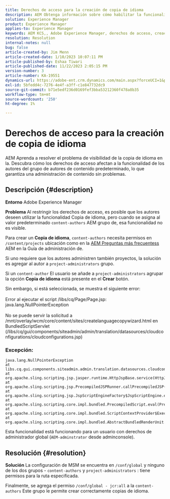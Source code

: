 ```yaml
---
title: Derechos de acceso para la creación de copia de idioma
description: AEM Obtenga información sobre cómo habilitar la funcionalidad de copia de idioma para autores en la aplicación de ajustes de derechos de acceso en la.
solution: Experience Manager
product: Experience Manager
applies-to: Experience Manager
keywords: AEM KCS,, Adobe Experience Manager, derechos de acceso, creación de copias de idioma, solución de problemas
resolution: Resolution
internal-notes: null
bug: false
article-created-by: Jim Menn
article-created-date: 1/10/2023 10:07:11 PM
article-published-by: Eshaa Tiwari
article-published-date: 11/22/2023 2:05:15 PM
version-number: 3
article-number: KA-19551
dynamics-url: https://adobe-ent.crm.dynamics.com/main.aspx?forceUCI=1&pagetype=entityrecord&etn=knowledgearticle&id=ded6421c-3391-ed11-aad1-6045bd006b4b
exl-id: 5bfedd4c-7276-4e4f-a3ff-c1e847732dc9
source-git-commit: b71e5edf236d0169fef3bba53212360f478a8b35
workflow-type: tm+mt
source-wordcount: '250'
ht-degree: 1%

---
```


# Derechos de acceso para la creación de copia de idioma


AEM Aprenda a resolver el problema de visibilidad de la copia de idioma en la. Descubra cómo los derechos de acceso afectan a la funcionalidad de los autores del grupo de autores de contenido predeterminado, lo que garantiza una administración de contenido sin problemas.

## Descripción {#description}


<b>Entorno</b>
Adobe Experience Manager

<b>Problema</b>
Al restringir los derechos de acceso, es posible que los autores deseen utilizar la funcionalidad Copia de idioma, pero cuando se asigna al valor predeterminado `content-authors` AEM grupo de, esa funcionalidad no es visible.

Para crear un <b>Copia de idioma</b>, `content-authors` necesita permisos en `/content/projects` ubicación como en la [AEM Preguntas más frecuentess](https://experienceleague.adobe.com/docs/experience-manager-65/administering/introduction/aem-faqs.html?lang=es) AEM en la Guía de administración de.

Si uno requiere que los autores administren también proyectos, la solución es agregar al autor a `project-administrators` grupo.

Si un `content-author` El usuario se añade a `project-administrators` agrupar la opción <b>Copia de idioma</b> está presente en el <b>Crear</b> botón.

Sin embargo, si está seleccionada, se muestra el siguiente error:
<br><br>Error al ejecutar el script /libs/cq/Page/Page.jsp: java.lang.NullPointerException<br><br>
No se puede servir la solicitud a /mnt/overlay/wcm/core/content/sites/createlanguagecopywizard.html en BundledScriptServlet (/libs/cq/gui/components/siteadmin/admin/translation/datasources/cloudconfigurations/cloudconfigurations.jsp)

### Excepción:


```
java.lang.NullPointerException
at libs.cq.gui.components.siteadmin.admin.translation.datasources.cloudconfigurations.cloudconfigurations__002e__jsp._jspService(cloudconfigurations__002e__jsp.java:183)
at org.apache.sling.scripting.jsp.jasper.runtime.HttpJspBase.service(HttpJspBase.java:70)
at org.apache.sling.scripting.jsp.PrecompiledJSPRunner.callPrecompiledJSP(PrecompiledJSPRunner.java:72)
at org.apache.sling.scripting.jsp.JspScriptEngineFactory$JspScriptEngine.eval(JspScriptEngineFactory.java:583)
at org.apache.sling.scripting.core.impl.bundled.PrecompiledScript.eval(PrecompiledScript.java:56)
at org.apache.sling.scripting.core.impl.bundled.ScriptContextProvider$ExecutableContext.eval(ScriptContextProvider.java:170)
at org.apache.sling.scripting.core.impl.bundled.AbstractBundledRenderUnit.eval(AbstractBundledRenderUnit.java:135)
```


Esta funcionalidad está funcionando para un usuario con derechos de administrador global (`AEM-adminstrator` desde adminconsole).


## Resolución {#resolution}


<b>Solución</b>
La configuración de MSM se encuentra en `/conf/global` y ninguno de los dos grupos - `content-authors` y `project-administrators` : tiene permisos para la ruta especificada.

Finalmente, se agrega el permiso `/conf/global - jcr:all` a la `content-authors` Este grupo le permite crear correctamente copias de idioma.
